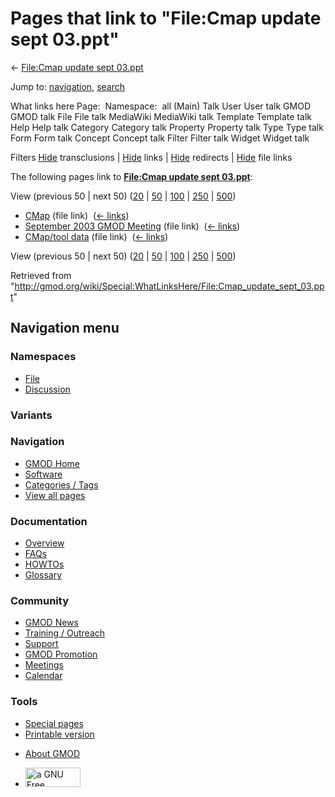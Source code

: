 <div id="mw-page-base" class="noprint">

</div>

<div id="mw-head-base" class="noprint">

</div>

<div id="content" class="mw-body" role="main">

<span id="top"></span>

<div id="mw-js-message" style="display:none;">

</div>



# <span dir="auto">Pages that link to "File:Cmap update sept 03.ppt"</span>

<div id="bodyContent">

<div id="contentSub">

← [File:Cmap update sept
03.ppt](/wiki/File:Cmap_update_sept_03.ppt "File:Cmap update sept 03.ppt")

</div>

<div id="jump-to-nav" class="mw-jump">

Jump to: [navigation](#mw-navigation), [search](#p-search)

</div>

<div id="mw-content-text">

What links here Page:  Namespace:  all (Main) Talk User User talk GMOD
GMOD talk File File talk MediaWiki MediaWiki talk Template Template talk
Help Help talk Category Category talk Property Property talk Type Type
talk Form Form talk Concept Concept talk Filter Filter talk Widget
Widget talk

Filters
[Hide](/mediawiki/index.php?title=Special:WhatLinksHere/File:Cmap_update_sept_03.ppt&hidetrans=1 "Special:WhatLinksHere/File:Cmap update sept 03.ppt")
transclusions \|
[Hide](/mediawiki/index.php?title=Special:WhatLinksHere/File:Cmap_update_sept_03.ppt&hidelinks=1 "Special:WhatLinksHere/File:Cmap update sept 03.ppt")
links \|
[Hide](/mediawiki/index.php?title=Special:WhatLinksHere/File:Cmap_update_sept_03.ppt&hideredirs=1 "Special:WhatLinksHere/File:Cmap update sept 03.ppt")
redirects \|
[Hide](/mediawiki/index.php?title=Special:WhatLinksHere/File:Cmap_update_sept_03.ppt&hideimages=1 "Special:WhatLinksHere/File:Cmap update sept 03.ppt")
file links

The following pages link to **[File:Cmap update sept
03.ppt](/wiki/File:Cmap_update_sept_03.ppt "File:Cmap update sept 03.ppt")**:

View (previous 50 \| next 50)
([20](/mediawiki/index.php?title=Special:WhatLinksHere/File:Cmap_update_sept_03.ppt&limit=20 "Special:WhatLinksHere/File:Cmap update sept 03.ppt")
\|
[50](/mediawiki/index.php?title=Special:WhatLinksHere/File:Cmap_update_sept_03.ppt&limit=50 "Special:WhatLinksHere/File:Cmap update sept 03.ppt")
\|
[100](/mediawiki/index.php?title=Special:WhatLinksHere/File:Cmap_update_sept_03.ppt&limit=100 "Special:WhatLinksHere/File:Cmap update sept 03.ppt")
\|
[250](/mediawiki/index.php?title=Special:WhatLinksHere/File:Cmap_update_sept_03.ppt&limit=250 "Special:WhatLinksHere/File:Cmap update sept 03.ppt")
\|
[500](/mediawiki/index.php?title=Special:WhatLinksHere/File:Cmap_update_sept_03.ppt&limit=500 "Special:WhatLinksHere/File:Cmap update sept 03.ppt"))

- [CMap](/wiki/CMap "CMap") (file link) ‎
  <span class="mw-whatlinkshere-tools">([←
  links](/mediawiki/index.php?title=Special:WhatLinksHere&target=CMap "Special:WhatLinksHere"))</span>
- [September 2003 GMOD
  Meeting](/wiki/September_2003_GMOD_Meeting "September 2003 GMOD Meeting")
  (file link) ‎ <span class="mw-whatlinkshere-tools">([←
  links](/mediawiki/index.php?title=Special:WhatLinksHere&target=September+2003+GMOD+Meeting "Special:WhatLinksHere"))</span>
- [CMap/tool data](/wiki/CMap/tool_data "CMap/tool data") (file link) ‎
  <span class="mw-whatlinkshere-tools">([←
  links](/mediawiki/index.php?title=Special:WhatLinksHere&target=CMap%2Ftool+data "Special:WhatLinksHere"))</span>

View (previous 50 \| next 50)
([20](/mediawiki/index.php?title=Special:WhatLinksHere/File:Cmap_update_sept_03.ppt&limit=20 "Special:WhatLinksHere/File:Cmap update sept 03.ppt")
\|
[50](/mediawiki/index.php?title=Special:WhatLinksHere/File:Cmap_update_sept_03.ppt&limit=50 "Special:WhatLinksHere/File:Cmap update sept 03.ppt")
\|
[100](/mediawiki/index.php?title=Special:WhatLinksHere/File:Cmap_update_sept_03.ppt&limit=100 "Special:WhatLinksHere/File:Cmap update sept 03.ppt")
\|
[250](/mediawiki/index.php?title=Special:WhatLinksHere/File:Cmap_update_sept_03.ppt&limit=250 "Special:WhatLinksHere/File:Cmap update sept 03.ppt")
\|
[500](/mediawiki/index.php?title=Special:WhatLinksHere/File:Cmap_update_sept_03.ppt&limit=500 "Special:WhatLinksHere/File:Cmap update sept 03.ppt"))

</div>

<div class="printfooter">

Retrieved from
"<http://gmod.org/wiki/Special:WhatLinksHere/File:Cmap_update_sept_03.ppt>"

</div>

<div id="catlinks" class="catlinks catlinks-allhidden">

</div>

<div class="visualClear">

</div>

</div>

</div>

<div id="mw-navigation">

## Navigation menu

<div id="mw-head">



<div id="left-navigation">

<div id="p-namespaces" class="vectorTabs" role="navigation"
aria-labelledby="p-namespaces-label">

### Namespaces

- <span id="ca-nstab-image"><a href="/wiki/File:Cmap_update_sept_03.ppt" accesskey="c"
  title="View the file page [c]">File</a></span>
- <span id="ca-talk"><a
  href="/mediawiki/index.php?title=File_talk:Cmap_update_sept_03.ppt&amp;action=edit&amp;redlink=1"
  accesskey="t"
  title="Discussion about the content page [t]">Discussion</a></span>

</div>

<div id="p-variants" class="vectorMenu emptyPortlet" role="navigation"
aria-labelledby="p-variants-label">

### 

### Variants[](#)

<div class="menu">

</div>

</div>

</div>

<div id="right-navigation">





</div>



</div>

</div>

</div>

<div id="mw-panel">

<div id="p-logo" role="banner">

<a href="/wiki/Main_Page"
style="background-image: url(http://gmod.org/images/GMOD-cogs.png);"
title="Visit the main page"></a>

</div>

<div id="p-Navigation" class="portal" role="navigation"
aria-labelledby="p-Navigation-label">

### Navigation

<div class="body">

- <span id="n-GMOD-Home">[GMOD Home](/wiki/Main_Page)</span>
- <span id="n-Software">[Software](/wiki/GMOD_Components)</span>
- <span id="n-Categories-.2F-Tags">[Categories /
  Tags](/wiki/Categories)</span>
- <span id="n-View-all-pages">[View all
  pages](/wiki/Special:AllPages)</span>

</div>

</div>

<div id="p-Documentation" class="portal" role="navigation"
aria-labelledby="p-Documentation-label">

### Documentation

<div class="body">

- <span id="n-Overview">[Overview](/wiki/Overview)</span>
- <span id="n-FAQs">[FAQs](/wiki/Category:FAQ)</span>
- <span id="n-HOWTOs">[HOWTOs](/wiki/Category:HOWTO)</span>
- <span id="n-Glossary">[Glossary](/wiki/Glossary)</span>

</div>

</div>

<div id="p-Community" class="portal" role="navigation"
aria-labelledby="p-Community-label">

### Community

<div class="body">

- <span id="n-GMOD-News">[GMOD News](/wiki/GMOD_News)</span>
- <span id="n-Training-.2F-Outreach">[Training /
  Outreach](/wiki/Training_and_Outreach)</span>
- <span id="n-Support">[Support](/wiki/Support)</span>
- <span id="n-GMOD-Promotion">[GMOD
  Promotion](/wiki/GMOD_Promotion)</span>
- <span id="n-Meetings">[Meetings](/wiki/Meetings)</span>
- <span id="n-Calendar">[Calendar](/wiki/Calendar)</span>

</div>

</div>

<div id="p-tb" class="portal" role="navigation"
aria-labelledby="p-tb-label">

### Tools

<div class="body">

- <span id="t-specialpages"><a href="/wiki/Special:SpecialPages" accesskey="q"
  title="A list of all special pages [q]">Special pages</a></span>
- <span id="t-print"><a
  href="/mediawiki/index.php?title=Special:WhatLinksHere/File:Cmap_update_sept_03.ppt&amp;printable=yes"
  rel="alternate" accesskey="p"
  title="Printable version of this page [p]">Printable version</a></span>

</div>

</div>

</div>

</div>

<div id="footer" role="contentinfo">

- <span id="footer-places-about">[About
  GMOD](/wiki/GMOD:About "GMOD:About")</span>

<!-- -->

- <span id="footer-copyrightico">[<img src="http://www.gnu.org/graphics/gfdl-logo-small.png" width="88"
  height="31" alt="a GNU Free Documentation License" />](http://www.gnu.org/licenses/fdl-1.3.html)</span>




</div>
